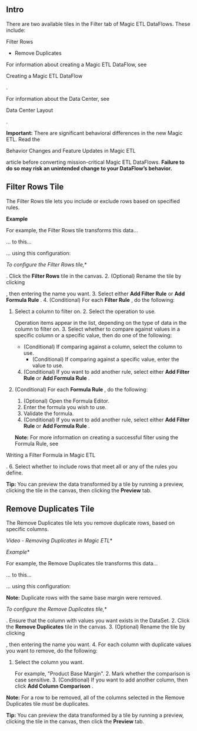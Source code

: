 

Intro
-------

There are two available tiles in the Filter tab of Magic ETL DataFlows. These include:

 Filter Rows
* Remove Duplicates

For information about creating a Magic ETL DataFlow, see

Creating a Magic ETL DataFlow

.


 For information about the Data Center, see

Data Center Layout

.


**Important:**
 There are significant behavioral differences in the new Magic ETL. Read the


 Behavior Changes and Feature Updates in Magic ETL


 article before converting mission-critical Magic ETL DataFlows.
 **Failure to do so may risk an unintended change to your DataFlow’s behavior.**

Filter Rows Tile
------------------


 The Filter Rows tile lets you include or exclude rows based on specified rules.


**Example**


 For example, the Filter Rows tile transforms this data...

... to this...

... using this configuration:

*To configure the Filter Rows tile,**

. Click the
 **Filter Rows**
 tile in the canvas.
2. (Optional) Rename the tile by clicking

, then entering the name you want.
3. Select either
 **Add Filter Rule**
 or
 **Add Formula Rule**
 .
4. (Conditional) For each
 **Filter Rule**
 , do the following:

1. Select a column to filter on.
	2. Select the operation to use.


	 Operation items appear in the list, depending on the type of data in the column to filter on.
	3. Select whether to compare against values in a specific column or a specific value, then do one of the following:

	* (Conditional) If comparing against a column, select the column to use.
		* (Conditional) If comparing against a specific value, enter the value to use.
	4. (Conditional) If you want to add another rule, select either
	 **Add Filter Rule**
	 or
	 **Add Formula Rule**
	 .
5. (Conditional) For each
 **Formula Rule**
 , do the following:
	1. (Optional) Open the Formula Editor.
	2. Enter the formula you wish to use.
	3. Validate the formula.
	4. (Conditional) If you want to add another rule, select either
	 **Add Filter Rule**
	 or
	 **Add Formula Rule**
	 .


	**Note:**
	 For more information on creating a successful filter using the Formula Rule, see

 Writing a Filter Formula in Magic ETL

 .
6. Select whether to include rows that meet all or any of the rules you define.


**Tip:**
 You can preview the data transformed by a tile by running a preview, clicking the tile in the canvas, then clicking the
 **Preview**
 tab.

Remove Duplicates Tile
------------------------


 The Remove Duplicates tile lets you remove duplicate rows, based on specific columns.

*Video - Removing Duplicates in Magic ETL**

*Example**


 For example, the Remove Duplicates tile transforms this data...

... to this...

... using this configuration:


**Note:**
 Duplicate rows with the same base margin were removed.

*To configure the Remove Duplicates tile,**

. Ensure that the column with values you want exists in the DataSet.
2. Click the
 **Remove Duplicates**
 tile in the canvas.
3. (Optional) Rename the tile by clicking

, then entering the name you want.
4. For each column with duplicate values you want to remove, do the following:

1. Select the column you want.


	 For example, "Product Base Margin".
	2. Mark whether the comparison is case sensitive.
	3. (Conditional) If you want to add another column, then click
	 **Add Column Comparison**
	 .


**Note:**
 For a row to be removed, all of the columns selected in the Remove Duplicates tile
 *must*
 be duplicates.


**Tip:**
 You can preview the data transformed by a tile by running a preview, clicking the tile in the canvas, then click the
 **Preview**
 tab.



